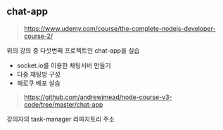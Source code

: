 ## chat-app

> https://www.udemy.com/course/the-complete-nodejs-developer-course-2/

위의 강의 중 다섯번째 프로젝트인 chat-app을 실습
- socket.io를 이용한 채팅서버 만들기
- 다중 채팅방 구성
- 헤로쿠 배포 실습

> https://github.com/andrewjmead/node-course-v3-code/tree/master/chat-app

강의자의 task-manager 리파지토리 주소

